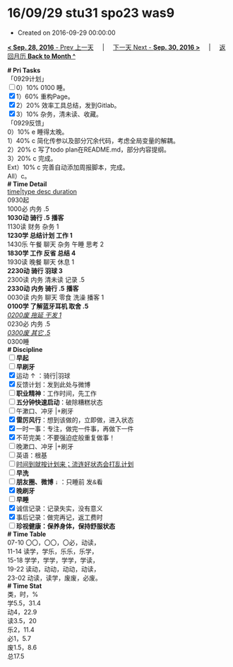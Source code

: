 # 16/09/29 stu31 spo23 was9

- Created on 2016-09-29 00:00:00

[**< Sep. 28, 2016** - Prev 上一天](_archived/lifelogs/2016/09/d28.md) &nbsp; &nbsp; | &nbsp; &nbsp; [下一天 Next - **Sep. 30, 2016 >**](_archived/lifelogs/2016/09/d30.md) &nbsp; &nbsp; |  &nbsp; &nbsp; [返回月历 **Back to Month ^**](_archived/lifelogs/2016/09/index.md)
<br/><div><div><div><div><div><div><div><b># Pri Tasks</b></div></div><div>「0929计划」</div><div><input type="checkbox"/>0）10% 0100 睡。</div><div><input checked="true" type="checkbox"/>1）60% 重构Page。</div><div><input checked="true" type="checkbox"/>2）20% 效率工具总结，发到Gitlab。</div><div><input checked="true" type="checkbox"/>3）10% 杂务，清未读、收藏。</div></div><div><div><div></div></div></div></div></div><div>「0929反馈」</div><div>0）10% e 睡得太晚。</div></div><div><div>1）40% c 简化传参以及部分冗余代码，考虑全局变量的解耦。</div><div>2）20% c 写了todo plan在README.md，部分内容提纲。</div><div>3）20% c 完成。</div><div>Ext）10% c 完善自动添加周报脚本，完成。</div><div><div>All）c。</div><div><b># Time Detail</b></div></div></div><div><div><div><u>time|type desc duration</u></div><div>0930起</div><div>1000必 内务 .5</div><div><b>1030动 骑行 .5</b> <b>播客</b></div><div>1130读 财务 杂务 1</div><div><b>1230学 总结计划 工作 1</b></div></div><div>1430乐 午餐 聊天 杂务 午睡 思考 2</div><div><b>1830学 工作 反省 总结 4</b></div><div></div></div><div><div>1930读 晚餐 聊天 休息 1</div><div><b>2230动 骑行 羽球 3</b></div><div>2300读 内务 清未读 记录 .5</div><div><b style="">2330动 内务 骑行 .5</b> <b style="">播客</b></div><div><div>0030读 内务 聊天 零食 洗澡 播客 1</div><div><b>0100学 了解蓝牙耳机 取舍 .5</b></div><div><i><u>0200废 拖延 干发 1</u></i></div></div></div><div>0230必 内务 .5</div><div><i><u>0300废 其它 .5</u></i></div><div><div>0300睡</div><div><b># Discipline</b></div></div><div><div><div><b><input type="checkbox"/>早起</b></div><div><input type="checkbox"/><b>早刷牙</b></div></div><div><input checked="true" type="checkbox"/>运动 ↑ ：骑行|羽球</div><div><div><input checked="true" type="checkbox"/>反馈计划：发到此处与微博</div><div><input type="checkbox"/><b>职业精神</b>：工作时间，先工作</div><div><input type="checkbox"/><b>五分钟快速启动</b>：破除糟糕状态</div><div><input type="checkbox"/>午漱口、冲牙 |+刷牙</div><div><input checked="true" type="checkbox"/><b>雷厉风行</b>：想到该做的，立即做，进入状态</div><div><input checked="true" type="checkbox"/><a dir="ltr"/><a dir="ltr"/><a dir="ltr">一时</a>一事：专注，做完一件事，再做下一件</div><div><input checked="true" type="checkbox"/>不苛完美：不要强迫症般重复做事！</div><div><input type="checkbox"/>晚漱口、冲牙 |+刷牙</div><div><input type="checkbox"/>英语：根基</div><div><u><input type="checkbox"/>时间到就按计划来；流连好状态会打乱计划</u></div><div><input type="checkbox"/><b>早洗</b></div><div><b style="font-family:gotham, helvetica, arial, sans-serif;font-size:14px;"><input type="checkbox"/>朋友圈、微博</b> <span style="font-family:gotham, helvetica, arial, sans-serif;font-size:14px;">↓ ：只睡前 发&amp;看</span></div><div><b><input checked="true" type="checkbox"/>晚刷牙</b></div><div><input type="checkbox"/><b>早睡</b></div><div><div><input checked="true" type="checkbox"/>诚信记录：记录失实，没有意义</div><div><input checked="true" type="checkbox"/>事后记录：做完再记，返工费时</div></div><div style="font-family:gotham, helvetica, arial, sans-serif;font-size:14px;"><b><input type="checkbox"/>珍视健康：保养身体，保持舒服状态</b></div><div><b># Time Table</b></div><div>07-10 〇〇，〇〇，〇必，动读，</div><div>11-14 读学，学乐，乐乐，乐学，</div><div>15-18 学学，学学，学学，学读，</div><div>19-22 读动，动动，动动，动读，</div><div>23-02 动读，读学，废废，必废。</div><div><b># Time Stat</b></div><div>类，时，%</div><div>学5.5，31.4</div><div>动4，22.9</div><div>读3.5，20</div><div>乐2，11.4</div><div>必1，5.7</div><div>废1.5，8.6</div><div>总17.5</div>
